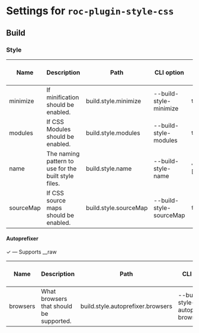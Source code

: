 # Settings for `roc-plugin-style-css`

## Build


### Style

| Name      | Description                                          | Path                              | CLI option                          | Default               | Type                     | Required | Can be empty | Extensions           |
| --------- | ---------------------------------------------------- | --------------------------------- | ----------------------------------- | --------------------- | ------------------------ | -------- | ------------ | -------------------- |
| minimize  | If minification should be enabled.                   | build.style.minimize              | --build-style-minimize              | `true`                | `Boolean`                | No       |              | roc-plugin-style-css |
| modules   | If CSS Modules should be enabled.                    | build.style.modules               | --build-style-modules               | `true`                | `Boolean`                | Yes      |              | roc-plugin-style-css |
| name      | The naming pattern to use for the built style files. | build.style.name                  | --build-style-name                  | `"[name].[hash].css"` | `String`                 | Yes      | No           | roc-plugin-style-css |
| sourceMap | If CSS source maps should be enabled.                | build.style.sourceMap             | --build-style-sourceMap             | `false`               | `Boolean`                | No       |              | roc-plugin-style-css |

#### Autoprefixer

✓ ― Supports __raw

| Name      | Description                                          | Path                              | CLI option                          | Default               | Type                     | Required | Can be empty | Extensions           |
| --------- | ---------------------------------------------------- | --------------------------------- | ----------------------------------- | --------------------- | ------------------------ | -------- | ------------ | -------------------- |
| browsers  | What browsers that should be supported.              | build.style.autoprefixer.browsers | --build-style-autoprefixer-browsers | `"last 2 version"`    | `String / Array(String)` | No       |              | roc-plugin-style-css |
